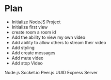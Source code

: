 # Plan

- Initialize NodeJS Project
- Initialize first view
- create room a room id
- Add the ability to view my own video
- Add ability to allow others to stream their video
- Add styling
- Add create messages
- Add mute video
- Add stop Video

Node.js
Socket.io
Peer.js
UUID
Express Server

